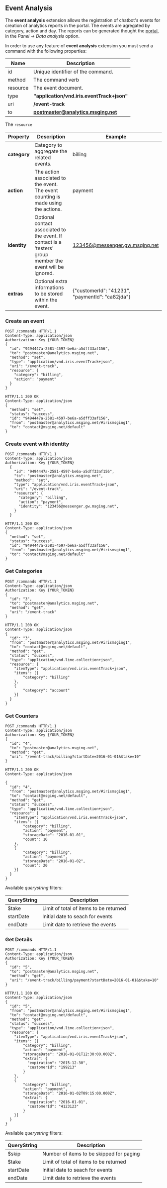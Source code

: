 ## Event Analysis

The **event analysis** extension allows the registration of chatbot's events for creation of analytics reports in the portal. The events are agregated by category, action and day. The reports can be generated thought the [portal](https://portal.blip.ai), in the *Panel* -> *Data analysis* option.

In order to use any feature of **event analysis** extension you must send a command with the following properties:

| Name | Description |
|---------------------------------|--------------|
| id    | Unique identifier of the command.   |
| method    | The command verb   |
| resource | The event document. |
| type | **"application/vnd.iris.eventTrack+json"** |
| uri    | **/event-track**   |
| to     | **postmaster@analytics.msging.net** |

The `resource` 

| Property     | Description                                                        | Example |
|--------------|--------------------------------------------------------------------|---------|
| **category** | Category to aggregate the related events.                          | billing |
| **action**   | The action associated to the event. The event counting is made using the actions.  | payment |
| **identity** | Optional contact associated to the event. If contact is a 'testers' group member the event will be ignored.  | 123456@messenger.gw.msging.net |
| **extras**   | Optional extra informations to be stored within the event.         | {"customerId": "41231", "paymentId": "ca82jda"} |


### Create an event

```http
POST /commands HTTP/1.1
Content-Type: application/json
Authorization: Key {YOUR_TOKEN}
{  
  "id": "9494447a-2581-4597-be6a-a5dff33af156",
  "to": "postmaster@analytics.msging.net",
  "method": "set",
  "type": "application/vnd.iris.eventTrack+json",
  "uri": "/event-track",
  "resource": {  
    "category": "billing",
    "action": "payment"
  }
}
```

```http
HTTP/1.1 200 OK
Content-Type: application/json
{
  "method": "set",
  "status": "success",
  "id": "9494447a-2581-4597-be6a-a5dff33af156",
  "from": "postmaster@analytics.msging.net/#irismsging1",
  "to": "contact@msging.net/default"
}
```

### Create event with identity

```http
POST /commands HTTP/1.1
Content-Type: application/json
Authorization: Key {YOUR_TOKEN}
  {  
    "id": "9494447a-2581-4597-be6a-a5dff33af156",
    "to": "postmaster@analytics.msging.net",
    "method": "set",
    "type": "application/vnd.iris.eventTrack+json",
    "uri": "/event-track",
    "resource": {  
      "category": "billing",
      "action": "payment",
      "identity": "123456@messenger.gw.msging.net",
    }
  }
```

```http
HTTP/1.1 200 OK
Content-Type: application/json
{
  "method": "set",
  "status": "success",
  "id": "9494447a-2581-4597-be6a-a5dff33af156",
  "from": "postmaster@analytics.msging.net/#irismsging1",
  "to": "contact@msging.net/default"
}
```

### Get Categories

```http
POST /commands HTTP/1.1
Content-Type: application/json
Authorization: Key {YOUR_TOKEN}
{  
  "id": "3",
  "to": "postmaster@analytics.msging.net",
  "method": "get",
  "uri": "/event-track"
}
```

```http
HTTP/1.1 200 OK
Content-Type: application/json
{  
  "id": "3",
  "from": "postmaster@analytics.msging.net/#irismsging1",
  "to": "contact@msging.net/default",
  "method": "get",
  "status": "success",
  "type": "application/vnd.lime.collection+json",
  "resource": {
    "itemType": "application/vnd.iris.eventTrack+json",
    "items": [{
        "category": "billing"
    },
    {
        "category": "account"
    }]
  }
}
```

### Get Counters

```http
POST /commands HTTP/1.1
Content-Type: application/json
Authorization: Key {YOUR_TOKEN}
{  
  "id": "4",
  "to": "postmaster@analytics.msging.net",
  "method": "get",
  "uri": "/event-track/billing?startDate=2016-01-01&$take=10"
}
```

```http
HTTP/1.1 200 OK
Content-Type: application/json

{
  "id": "4",
  "from": "postmaster@analytics.msging.net/#irismsging1",
  "to": "contact@msging.net/default",
  "method": "get",
  "status": "success",  
  "type": "application/vnd.lime.collection+json",
  "resource": {
    "itemType": "application/vnd.iris.eventTrack+json",
    "items": [{
        "category": "billing",
        "action": "payment",
        "storageDate": "2016-01-01",
        "count": 10
    },
    {
        "category": "billing",
        "action": "payment",
        "storageDate": "2016-01-02",
        "count": 20
    }]
  }
}
```

Available *querystring* filters:

| QueryString  | Description                               |
|--------------|-------------------------------------------|
| $take        | Limit of total of items to be returned    |
| startDate    | Initial date to seach for events          |
| endDate      | Limit date to retrieve the events         |

### Get Details

```http
POST /commands HTTP/1.1
Content-Type: application/json
Authorization: Key {YOUR_TOKEN}
{  
  "id": "5",
  "to": "postmaster@analytics.msging.net",
  "method": "get",
  "uri": "/event-track/billing/payment?startDate=2016-01-01&$take=10"
}
```

```http
HTTP/1.1 200 OK
Content-Type: application/json
{
  "id": "5",
  "from": "postmaster@analytics.msging.net/#irismsging1",
  "to": "contact@msging.net/default",
  "method": "get",
  "status": "success",
  "type": "application/vnd.lime.collection+json",
  "resource": {
    "itemType": "application/vnd.iris.eventTrack+json",
    "items": [{
        "category": "billing",
        "action": "payment",
        "storageDate": "2016-01-01T12:30:00.000Z",
        "extras": {
          "expiration": "2015-12-30",
          "customerId": "199213"
        }      
    },
    {
        "category": "billing",
        "action": "payment",
        "storageDate": "2016-01-02T09:15:00.000Z",
        "extras": {
          "expiration": "2016-01-01",
          "customerId": "4123123"
        }  
    }]
  }
}
```
Available *querystring* filters:

| QueryString  | Description                               |
|--------------|-------------------------------------------| 
| $skip        | Number of items to be skipped for paging  |
| $take        | Limit of total of items to be returned    |
| startDate    | Initial date to seach for events          |
| endDate      | Limit date to retrieve the events         |

